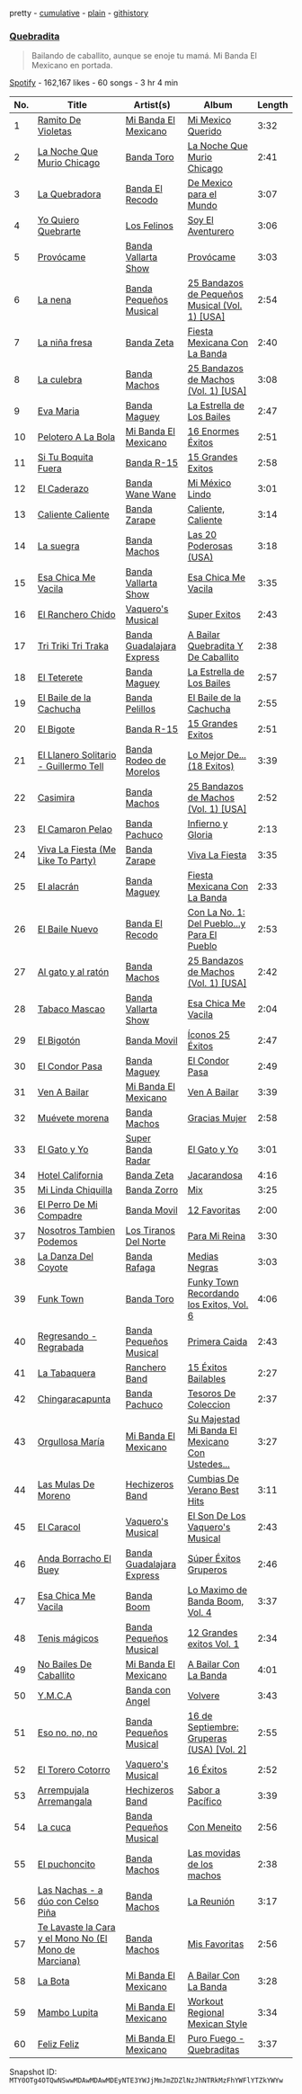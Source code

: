 pretty - [cumulative](/playlists/cumulative/37i9dQZF1DX8VyhWnVrn9d.md) - [plain](/playlists/plain/37i9dQZF1DX8VyhWnVrn9d) - [githistory](https://github.githistory.xyz/mackorone/spotify-playlist-archive/blob/main/playlists/plain/37i9dQZF1DX8VyhWnVrn9d)

### [Quebradita](https://open.spotify.com/playlist/37i9dQZF1DX8VyhWnVrn9d)

> Bailando de caballito, aunque se enoje tu mamá\. Mi Banda El Mexicano en portada.

[Spotify](https://open.spotify.com/user/spotify) - 162,167 likes - 60 songs - 3 hr 4 min

| No. | Title | Artist(s) | Album | Length |
|---|---|---|---|---|
| 1 | [Ramito De Violetas](https://open.spotify.com/track/6sRaqq9SYsSTPvrWkL1sRy) | [Mi Banda El Mexicano](https://open.spotify.com/artist/0OhiQFSqbnnmB52NWEpsO5) | [Mi Mexico Querido](https://open.spotify.com/album/74CA8KMf2pVVGl7FBxexQ1) | 3:32 |
| 2 | [La Noche Que Murio Chicago](https://open.spotify.com/track/4nrNEbfKx82rBT4c3tBTJd) | [Banda Toro](https://open.spotify.com/artist/78Cl4OGrWUNLrm4QZKEKkg) | [La Noche Que Murio Chicago](https://open.spotify.com/album/2rD97DTS4zzJCplMzvsYtC) | 2:41 |
| 3 | [La Quebradora](https://open.spotify.com/track/6btlotyCLtZUlZogXYSLCy) | [Banda El Recodo](https://open.spotify.com/artist/6AcOTCYBMvjKYy4zms0kaC) | [De Mexico para el Mundo](https://open.spotify.com/album/32TIJn1x8SCsHVCswGnQZQ) | 3:07 |
| 4 | [Yo Quiero Quebrarte](https://open.spotify.com/track/0Byi0pNpSr0FKDQ8HtMwKY) | [Los Felinos](https://open.spotify.com/artist/6RVdNANISrVp76M0Wjy4hX) | [Soy El Aventurero](https://open.spotify.com/album/7rVVL3koiagqhD3yMYpAQy) | 3:06 |
| 5 | [Provócame](https://open.spotify.com/track/1L07qYzsQyoAH8yactEpLt) | [Banda Vallarta Show](https://open.spotify.com/artist/2x0jMwWdICvSU2qqAh30h5) | [Provócame](https://open.spotify.com/album/3OQXVUDVYWspLfqyUXcM1X) | 3:03 |
| 6 | [La nena](https://open.spotify.com/track/5OwFcVt4icprLmc5bO9ruK) | [Banda Pequeños Musical](https://open.spotify.com/artist/46WT0eTBzCslHoVsLahvfE) | [25 Bandazos de Pequeños Musical \(Vol\. 1\) \[USA\]](https://open.spotify.com/album/7g3IdcuzbSoWHVKWfKIY2x) | 2:54 |
| 7 | [La niña fresa](https://open.spotify.com/track/2nbq7IAJfYK9fuw5g2ePv3) | [Banda Zeta](https://open.spotify.com/artist/6Vqqu9f1Xjq8qmYUYZr4uL) | [Fiesta Mexicana Con La Banda](https://open.spotify.com/album/6X49e9OtUqhMVIpre31k8K) | 2:40 |
| 8 | [La culebra](https://open.spotify.com/track/6bJlR3XVNgAOIkKdiKkZz4) | [Banda Machos](https://open.spotify.com/artist/7MyUjj79oHy7I8RocrtzZ2) | [25 Bandazos de Machos \(Vol\. 1\) \[USA\]](https://open.spotify.com/album/641IjGwd385qV3RVouieUv) | 3:08 |
| 9 | [Eva Maria](https://open.spotify.com/track/6feqhxjb5br6vyxIXX2rcz) | [Banda Maguey](https://open.spotify.com/artist/36jRzJQUvAeKRukEMtm44w) | [La Estrella de Los Bailes](https://open.spotify.com/album/5olkVTeTitf7wFn0xpvzaU) | 2:47 |
| 10 | [Pelotero A La Bola](https://open.spotify.com/track/4nkMHa8OAlBtSO1clxQqTm) | [Mi Banda El Mexicano](https://open.spotify.com/artist/0OhiQFSqbnnmB52NWEpsO5) | [16 Enormes Éxitos](https://open.spotify.com/album/0nzrY6r02nNFuJ4fiibB5w) | 2:51 |
| 11 | [Si Tu Boquita Fuera](https://open.spotify.com/track/4MeagrXRJb7XjSE8FK0n75) | [Banda R\-15](https://open.spotify.com/artist/5l0ZjUz8rAAFVm616in8YR) | [15 Grandes Exitos](https://open.spotify.com/album/1f0ASfbeUcjB2vEI8PNyuC) | 2:58 |
| 12 | [El Caderazo](https://open.spotify.com/track/3wDOgYbD6jdtKduk1DScJu) | [Banda Wane Wane](https://open.spotify.com/artist/6HXl6JRLKop2NycFmoHLDD) | [Mi México Lindo](https://open.spotify.com/album/5ZiqSgSrkMyUNMvFwITXGx) | 3:01 |
| 13 | [Caliente Caliente](https://open.spotify.com/track/3wERA0j49lmCJkguFtHWUJ) | [Banda Zarape](https://open.spotify.com/artist/3PjBnAFgtvoFwYuQvR2dAl) | [Caliente, Caliente](https://open.spotify.com/album/6tTgXH5EBY6FFV37ATLoUR) | 3:14 |
| 14 | [La suegra](https://open.spotify.com/track/0YIyyTbaIM0MYrfOLhvlrI) | [Banda Machos](https://open.spotify.com/artist/7MyUjj79oHy7I8RocrtzZ2) | [Las 20 Poderosas \(USA\)](https://open.spotify.com/album/6ZvT8iE0JiuguDiohKhcEF) | 3:18 |
| 15 | [Esa Chica Me Vacila](https://open.spotify.com/track/3B4DGPWuk7VeEFj6IFlC24) | [Banda Vallarta Show](https://open.spotify.com/artist/2x0jMwWdICvSU2qqAh30h5) | [Esa Chica Me Vacila](https://open.spotify.com/album/216Vvwkcgb3OR27a8Gwt7Q) | 3:35 |
| 16 | [El Ranchero Chido](https://open.spotify.com/track/12wG2c9gS7pwSndBZTB4XI) | [Vaquero's Musical](https://open.spotify.com/artist/0OOdJ5wjxXrPKGtLhxRVa1) | [Super Exitos](https://open.spotify.com/album/3FgnbvpmigNrgsaJAeCZL0) | 2:43 |
| 17 | [Tri Triki Tri Traka](https://open.spotify.com/track/3LecG08dRUwo8RY8VvvG3X) | [Banda Guadalajara Express](https://open.spotify.com/artist/3OVWawJdrDHvvuFuOfwOcN) | [A Bailar Quebradita Y De Caballito](https://open.spotify.com/album/0aAEJ91XDFx3MpfVZcE9Ie) | 2:38 |
| 18 | [El Teterete](https://open.spotify.com/track/505QALTxkpzRI7FY4kuS2J) | [Banda Maguey](https://open.spotify.com/artist/36jRzJQUvAeKRukEMtm44w) | [La Estrella de Los Bailes](https://open.spotify.com/album/5olkVTeTitf7wFn0xpvzaU) | 2:57 |
| 19 | [El Baile de la Cachucha](https://open.spotify.com/track/5ZLMLSXFdSZnADxDoneQ2w) | [Banda Pelillos](https://open.spotify.com/artist/4BLePIKRIxR45iGnam62DE) | [El Baile de la Cachucha](https://open.spotify.com/album/5BWPqyh4hndM0qUl6huZKl) | 2:55 |
| 20 | [El Bigote](https://open.spotify.com/track/3ujVqENYM0ujQY5jgKLQb9) | [Banda R\-15](https://open.spotify.com/artist/5l0ZjUz8rAAFVm616in8YR) | [15 Grandes Exitos](https://open.spotify.com/album/1f0ASfbeUcjB2vEI8PNyuC) | 2:51 |
| 21 | [El Llanero Solitario \- Guillermo Tell](https://open.spotify.com/track/3NUYbovgQcsNGE3O3IYHtz) | [Banda Rodeo de Morelos](https://open.spotify.com/artist/3DEQJ5z6j6scYrOHNfbPpu) | [Lo Mejor De..\. \(18 Exitos\)](https://open.spotify.com/album/6nAtdGbuJzkgMTsz1ZYsHj) | 3:39 |
| 22 | [Casimira](https://open.spotify.com/track/10XZJDjzbhIeD8sx409f0N) | [Banda Machos](https://open.spotify.com/artist/7MyUjj79oHy7I8RocrtzZ2) | [25 Bandazos de Machos \(Vol\. 1\) \[USA\]](https://open.spotify.com/album/641IjGwd385qV3RVouieUv) | 2:52 |
| 23 | [El Camaron Pelao](https://open.spotify.com/track/3a9zDfvyuEDTjFl89AvdMc) | [Banda Pachuco](https://open.spotify.com/artist/70IN0LkJ8uOb9MxQ7Tatzb) | [Infierno y Gloria](https://open.spotify.com/album/6aKMQkJLlw0IskUHAPCQmJ) | 2:13 |
| 24 | [Viva La Fiesta \(Me Like To Party\)](https://open.spotify.com/track/2taVzkrj093yCYb9DecjBN) | [Banda Zarape](https://open.spotify.com/artist/3PjBnAFgtvoFwYuQvR2dAl) | [Viva La Fiesta](https://open.spotify.com/album/38Zjb3vri4oIybCMkGrEZ3) | 3:35 |
| 25 | [El alacrán](https://open.spotify.com/track/0CAVx6y8GAgMDzX9NCW0DI) | [Banda Maguey](https://open.spotify.com/artist/36jRzJQUvAeKRukEMtm44w) | [Fiesta Mexicana Con La Banda](https://open.spotify.com/album/6X49e9OtUqhMVIpre31k8K) | 2:33 |
| 26 | [El Baile Nuevo](https://open.spotify.com/track/5YHH72zZA62ZsqBMLQMa2l) | [Banda El Recodo](https://open.spotify.com/artist/6AcOTCYBMvjKYy4zms0kaC) | [Con La No\. 1: Del Pueblo...y Para El Pueblo](https://open.spotify.com/album/67KfLdhQa8X7kI1XM8eJaw) | 2:53 |
| 27 | [Al gato y al ratón](https://open.spotify.com/track/65sJkvRkCMid2JRJIVHLdJ) | [Banda Machos](https://open.spotify.com/artist/7MyUjj79oHy7I8RocrtzZ2) | [25 Bandazos de Machos \(Vol\. 1\) \[USA\]](https://open.spotify.com/album/641IjGwd385qV3RVouieUv) | 2:42 |
| 28 | [Tabaco Mascao](https://open.spotify.com/track/5Co1f3RoqnIVLr526pQG4Y) | [Banda Vallarta Show](https://open.spotify.com/artist/2x0jMwWdICvSU2qqAh30h5) | [Esa Chica Me Vacila](https://open.spotify.com/album/216Vvwkcgb3OR27a8Gwt7Q) | 2:04 |
| 29 | [El Bigotón](https://open.spotify.com/track/2cG5hI7Zwuee0Trkwlvxah) | [Banda Movil](https://open.spotify.com/artist/7fU0B28ySGWjYCNKZD8YIK) | [Íconos 25 Éxitos](https://open.spotify.com/album/7MxfcnVjT4jO4WmVrIUP22) | 2:47 |
| 30 | [El Condor Pasa](https://open.spotify.com/track/0aH1klQ4aifWvH8hV9MrZX) | [Banda Maguey](https://open.spotify.com/artist/36jRzJQUvAeKRukEMtm44w) | [El Condor Pasa](https://open.spotify.com/album/2OShSLIWQPvBdO67UsCDiR) | 2:49 |
| 31 | [Ven A Bailar](https://open.spotify.com/track/1asf9bx1OzvE8NaTXijT6V) | [Mi Banda El Mexicano](https://open.spotify.com/artist/0OhiQFSqbnnmB52NWEpsO5) | [Ven A Bailar](https://open.spotify.com/album/4KHIwbQeJNifJj64VaVNso) | 3:39 |
| 32 | [Muévete morena](https://open.spotify.com/track/7c4YD4Gr5vmemSYgsujpDN) | [Banda Machos](https://open.spotify.com/artist/7MyUjj79oHy7I8RocrtzZ2) | [Gracias Mujer](https://open.spotify.com/album/1rOawSf0a7ArflNIvebvMr) | 2:58 |
| 33 | [El Gato y Yo](https://open.spotify.com/track/6iNAKM878gy83Y3ZuXYyyQ) | [Super Banda Radar](https://open.spotify.com/artist/1nSIbeSfS5HTPrYDiPza0e) | [El Gato y Yo](https://open.spotify.com/album/5ZmXWGOZmCIK1mcUC9IWKk) | 3:01 |
| 34 | [Hotel California](https://open.spotify.com/track/7aGYG6w2hMxiJXot3LZVTS) | [Banda Zeta](https://open.spotify.com/artist/6Vqqu9f1Xjq8qmYUYZr4uL) | [Jacarandosa](https://open.spotify.com/album/3QXuIFZnAGmlahOic59KsT) | 4:16 |
| 35 | [Mi Linda Chiquilla](https://open.spotify.com/track/4kPJomkWyQVzhYOsgiu0mZ) | [Banda Zorro](https://open.spotify.com/artist/1FG9tCJF0EMHFvCOMWxsZH) | [Mix](https://open.spotify.com/album/2lwgjkkbnWQmbzg00bZLbg) | 3:25 |
| 36 | [El Perro De Mi Compadre](https://open.spotify.com/track/2mrBqGEkYb70SZPmvD2zLO) | [Banda Movil](https://open.spotify.com/artist/7fU0B28ySGWjYCNKZD8YIK) | [12 Favoritas](https://open.spotify.com/album/63KW9xfDO3QBLNMcbOWPFj) | 2:00 |
| 37 | [Nosotros Tambien Podemos](https://open.spotify.com/track/1umXWFEvEOfwwRcMixe71l) | [Los Tiranos Del Norte](https://open.spotify.com/artist/1utHYFInTd5VfFdsshUQ7H) | [Para Mi Reina](https://open.spotify.com/album/1RhzfA1RNDKFwlwwP3XTeM) | 3:30 |
| 38 | [La Danza Del Coyote](https://open.spotify.com/track/2mIy6LxmVeUS0WKSclC81G) | [Banda Rafaga](https://open.spotify.com/artist/7wkJfPIttlgTC5P9dLhqzJ) | [Medias Negras](https://open.spotify.com/album/2H4kDjp9o09GAy3BYh61dr) | 3:03 |
| 39 | [Funk Town](https://open.spotify.com/track/489KguuubKHZbLtUQSnKK6) | [Banda Toro](https://open.spotify.com/artist/78Cl4OGrWUNLrm4QZKEKkg) | [Funky Town Recordando los Exitos, Vol\. 6](https://open.spotify.com/album/3qv9mycLS6sXaEkrNVSkAy) | 4:06 |
| 40 | [Regresando \- Regrabada](https://open.spotify.com/track/5w7vzEGjDc1AYKCM5ABIV6) | [Banda Pequeños Musical](https://open.spotify.com/artist/46WT0eTBzCslHoVsLahvfE) | [Primera Caida](https://open.spotify.com/album/15boYsAGlmRVDXxynT4M0y) | 2:43 |
| 41 | [La Tabaquera](https://open.spotify.com/track/46fdZFOmWvg4zPzJqdBqUy) | [Ranchero Band](https://open.spotify.com/artist/0nh7sK3bFl3BCQaMUtMxPf) | [15 Éxitos Bailables](https://open.spotify.com/album/4yyuk7qOw5M1GzNYCeyjgn) | 2:27 |
| 42 | [Chingaracapunta](https://open.spotify.com/track/3Qz3F3S7y5iC8xcz3cn9of) | [Banda Pachuco](https://open.spotify.com/artist/70IN0LkJ8uOb9MxQ7Tatzb) | [Tesoros De Coleccion](https://open.spotify.com/album/2X5Zbdd3iO6mBcf0VcVTAT) | 2:37 |
| 43 | [Orgullosa María](https://open.spotify.com/track/44jCTRKB5XefL8x3MSqdro) | [Mi Banda El Mexicano](https://open.spotify.com/artist/0OhiQFSqbnnmB52NWEpsO5) | [Su Majestad Mi Banda El Mexicano Con Ustedes...](https://open.spotify.com/album/1s3BrMCfyfzqth3RzFdeSl) | 3:27 |
| 44 | [Las Mulas De Moreno](https://open.spotify.com/track/11NMXX012iWvMTdBwo5Xwl) | [Hechizeros Band](https://open.spotify.com/artist/4xqrGV8Uw2Jv3RLGnWFFqx) | [Cumbias De Verano Best Hits](https://open.spotify.com/album/5gMQ53e92izjiUVRJtFVOm) | 3:11 |
| 45 | [El Caracol](https://open.spotify.com/track/0uvmjxPGYByH6qOvVcX9XD) | [Vaquero's Musical](https://open.spotify.com/artist/0OOdJ5wjxXrPKGtLhxRVa1) | [El Son De Los Vaquero's Musical](https://open.spotify.com/album/6T9IN7RdHI7ch8zYIdXj0j) | 2:43 |
| 46 | [Anda Borracho El Buey](https://open.spotify.com/track/3ITRb4gFyVGy6KPPnCtTHx) | [Banda Guadalajara Express](https://open.spotify.com/artist/3OVWawJdrDHvvuFuOfwOcN) | [Súper Éxitos Gruperos](https://open.spotify.com/album/6oyOIw1KOFHXuDwFRxFHXO) | 2:46 |
| 47 | [Esa Chica Me Vacila](https://open.spotify.com/track/4URuM9CZ5EsDVxXMmEAUJu) | [Banda Boom](https://open.spotify.com/artist/00608sMSbuz1IpmDzSrFZk) | [Lo Maximo de Banda Boom, Vol\. 4](https://open.spotify.com/album/6qSOf7aBaPQMuyhuWqNnSN) | 3:37 |
| 48 | [Tenis mágicos](https://open.spotify.com/track/4JFVSaQK4CMrxtYfHXuNlk) | [Banda Pequeños Musical](https://open.spotify.com/artist/46WT0eTBzCslHoVsLahvfE) | [12 Grandes exitos Vol\. 1](https://open.spotify.com/album/27wOTAQ88ojIKEl4RGo0CG) | 2:34 |
| 49 | [No Bailes De Caballito](https://open.spotify.com/track/3VYLfI2nCOSj7jetmxfWlm) | [Mi Banda El Mexicano](https://open.spotify.com/artist/0OhiQFSqbnnmB52NWEpsO5) | [A Bailar Con La Banda](https://open.spotify.com/album/2ev4BdYJSYgwDlszVWCCtC) | 4:01 |
| 50 | [Y.M.C.A](https://open.spotify.com/track/2qhoPqOEdy3fFxTw9IlOk4) | [Banda con Angel](https://open.spotify.com/artist/4st0uAeIFkWMwrC5dzCmW0) | [Volvere](https://open.spotify.com/album/57eKtbyg848bTblG5xwWky) | 3:43 |
| 51 | [Eso no, no, no](https://open.spotify.com/track/2do2io6XKKJarHpRcGrPWu) | [Banda Pequeños Musical](https://open.spotify.com/artist/46WT0eTBzCslHoVsLahvfE) | [16 de Septiembre: Gruperas \(USA\) \[Vol\. 2\]](https://open.spotify.com/album/63mvOAHFDhD2QZLVfNAMcn) | 2:55 |
| 52 | [El Torero Cotorro](https://open.spotify.com/track/5EPr9Q3f5NaCq3TbcV0bi8) | [Vaquero's Musical](https://open.spotify.com/artist/0OOdJ5wjxXrPKGtLhxRVa1) | [16 Éxitos](https://open.spotify.com/album/1H6argCU79lwgTej5HA0WQ) | 2:52 |
| 53 | [Arrempujala Arremangala](https://open.spotify.com/track/7f9eibFCLRGSA8acWdW1Rr) | [Hechizeros Band](https://open.spotify.com/artist/4xqrGV8Uw2Jv3RLGnWFFqx) | [Sabor a Pacífico](https://open.spotify.com/album/66P9tgSBBxn0c5yZRjPmhI) | 3:39 |
| 54 | [La cuca](https://open.spotify.com/track/2Xxafxwo75p3JaBvk96inW) | [Banda Pequeños Musical](https://open.spotify.com/artist/46WT0eTBzCslHoVsLahvfE) | [Con Meneito](https://open.spotify.com/album/5dNoLSDdUTH8sx6N9xRIuS) | 2:56 |
| 55 | [El puchoncito](https://open.spotify.com/track/34QLjltck9rUXp6XQKkRw4) | [Banda Machos](https://open.spotify.com/artist/7MyUjj79oHy7I8RocrtzZ2) | [Las movidas de los machos](https://open.spotify.com/album/2bYblCuXUCy0wxCIA4jAIu) | 2:38 |
| 56 | [Las Nachas \- a dúo con Celso Piña](https://open.spotify.com/track/4HWFs2YLsP9lPfRSr5EjlF) | [Banda Machos](https://open.spotify.com/artist/7MyUjj79oHy7I8RocrtzZ2) | [La Reunión](https://open.spotify.com/album/62bBdP4of4gbqzArrfCw4J) | 3:17 |
| 57 | [Te Lavaste la Cara y el Mono No \(El Mono de Marciana\)](https://open.spotify.com/track/1BW73Xmnb6d2JkqnAYjLEi) | [Banda Machos](https://open.spotify.com/artist/7MyUjj79oHy7I8RocrtzZ2) | [Mis Favoritas](https://open.spotify.com/album/19sUt3izOtuq4tRI5iSwe7) | 2:56 |
| 58 | [La Bota](https://open.spotify.com/track/5bFeY600WJCHE97pAxeHVG) | [Mi Banda El Mexicano](https://open.spotify.com/artist/0OhiQFSqbnnmB52NWEpsO5) | [A Bailar Con La Banda](https://open.spotify.com/album/2ev4BdYJSYgwDlszVWCCtC) | 3:28 |
| 59 | [Mambo Lupita](https://open.spotify.com/track/5Ygv02mdCKe4EwvxTwYGZX) | [Mi Banda El Mexicano](https://open.spotify.com/artist/0OhiQFSqbnnmB52NWEpsO5) | [Workout Regional Mexican Style](https://open.spotify.com/album/5Ahp1caOywSLxpo9d2bBL8) | 3:34 |
| 60 | [Feliz Feliz](https://open.spotify.com/track/2nSbVFNo6FdvZ7ZCuZytYH) | [Mi Banda El Mexicano](https://open.spotify.com/artist/0OhiQFSqbnnmB52NWEpsO5) | [Puro Fuego \- Quebraditas](https://open.spotify.com/album/7ET9TEPdwGtMF9PYroaJ8I) | 3:37 |

Snapshot ID: `MTY0OTg4OTQwNSwwMDAwMDAwMDEyNTE3YWJjMmJmZDZlNzJhNTRkMzFhYWFlYTZkYWYw`
